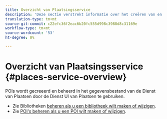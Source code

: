 ```yaml
---
title: Overzicht van Plaatsingsservice
description: 'Deze sectie verstrekt informatie over het creëren van en het gebruiken van punten van belang (POI)s. '
translation-type: tm+mt
source-git-commit: c22efc36f2eac6b20fc555d998c3988d8c31169e
workflow-type: tm+mt
source-wordcount: '53'
ht-degree: 0%

---
```



# Overzicht van Plaatsingsservice {#places-service-overview}

POIs wordt gecreeerd en beheerd in het gegevensbestand van de Dienst van Plaatsen door de Dienst UI van Plaatsen te gebruiken.

* Zie Bibliotheken [beheren als u een bibliotheek wilt maken of wijzigen](/help/poi-mgmt-ui/manage-libraries-in-the-places-ui.md).
* Zie [POI&#39;s beheren als u een POI wilt maken of wijzigen](/help/poi-mgmt-ui/managing-pois-in-the-places-ui.md).
